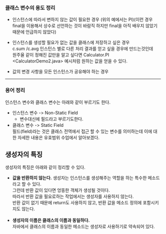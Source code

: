 ### 클래스 변수의 용도 정리

- 인스턴스에 따라서 변하지 않는 값이 필요한 경우 (위의 예에서는 PI)(이런 경우 final을 이용해서 상수로 선언하는 것이 바람직 하지만 final을 아직 배우지 않았기 때문에 언급하지 않았다)

- 인스턴스를 생성할 필요가 없는 값을 클래스에 저장하고 싶은 경우
  <br>
  c.sum /c.avg 인스턴스 별로 다른 처리 결과를 얻고 싶을 경우에 만드는것인데
  <br>
  원주율 같이 정해진 값만을 알고 싶다면 Calculator.PI <CalculatorDemo2.java> 예시처럼 원하는 값을 얻을 수 있다.
- 값의 변경 사항을 모든 인스턴스가 공유해야 하는 경우

---

### 용어 정리

인스턴스 변수와 클래스 변수는 아래와 같이 부르기도 한다.
<br>

- 인스턴스 변수 -> Non-Static Field
  - 변수대신에 필드라고 부르기도한다.
- 클래스 변수 -> Static Field
  <br>
  필드(field)라는 것은 클래스 전역에서 접근 할 수 있는 변수를 의미하는데 이에 대한 자세한 내용은 유효범위 수업에서 알아보겠다.

## **생성자의 특징**

생성자의 특징은 아래와 같이 정리할 수 있다.

- **값을 반환하지 않는다.**
  생성자는 인스턴스를 생성해주는 역할을 하는 특수한 메소드라고 할 수 있다.
  <br>
  그런데 반환 값이 있다면 엉뚱한 객체가 생성될 것이다.
  <br>
  따라서 반환 값을 필요로하는 작업에서는 생성자를 사용하지 않는다.
  <br>
  반환 값이 없기 때문에 return도 사용하지 않고, 반환 값을 메소드 정의에 포함시키지도 않는다.
  <br>
  <br>
- **생성자의 이름은 클래스의 이름과 동일하다.**
  <br>
  자바에서 클래스의 이름과 동일한 메소드는 생성자로 사용하기로 약속되어 있다.
